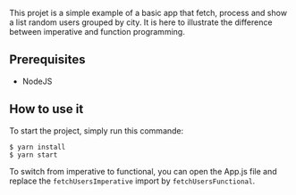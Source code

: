 This projet is a simple example of a basic app that fetch, process and show a list random users grouped by city. It is here to illustrate the difference between imperative and function programming.

## Prerequisites

- NodeJS

## How to use it

To start the project, simply run this commande:

```
$ yarn install
$ yarn start
```

To switch from imperative to functional, you can open the App.js file and replace the `fetchUsersImperative` import by `fetchUsersFunctional`.

